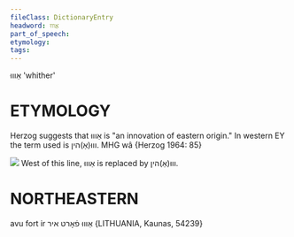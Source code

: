 ```yaml
---
fileClass: DictionaryEntry
headword: אַוווּ
part_of_speech: 
etymology: 
tags: 
---
```

אַוווּ
'whither'

ETYMOLOGY
===========
Herzog suggests that אַוווּ is "an innovation of eastern origin." In western EY the term used is וווּ(אַ)הין.
MHG wâ
{Herzog 1964: 85}

![](https://ia902902.us.archive.org/9/items/Yiddish-Dialect-Maps/Herzog3-25-BorderAreaOverfloodedOrUnapproachedByInnovations-62.jpg)
West of this line, אַוווּ is replaced by וווּ(אַ)הין.

NORTHEASTERN
==============

avu fort ir אַוווּ פֿאָרט איר {LITHUANIA, Kaunas, 54239}
